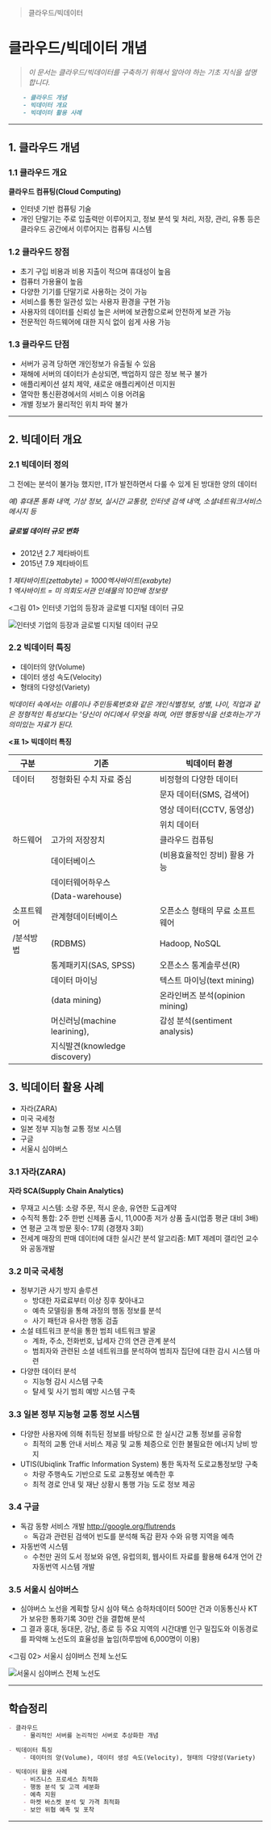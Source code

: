 > 클라우드/빅데이터

# 클라우드/빅데이터 개념


> *이 문서는 클라우드/빅데이터를 구축하기 위해서 알아야 하는 기초 지식을 설명합니다.<br>*

````markdown
    - 클라우드 개념
    - 빅데이터 개요
    - 빅데이터 활용 사례
````
---

## 1. 클라우드 개념

### 1.1 클라우드 개요

**클라우드 컴퓨팅(Cloud Computing)**

- 인터넷 기반 컴퓨팅 기술
- 개인 단말기는 주로 입출력만 이루어지고, 정보 분석 및 처리, 저장, 관리, 유통 등은 클라우드 공간에서 이루어지는 컴퓨팅 시스템

  

### 1.2 클라우드 장점

- 초기 구입 비용과 비용 지출이 적으며 휴대성이 높음
- 컴퓨터 가용율이 높음
- 다양한 기기를 단말기로 사용하는 것이 가능
- 서비스를 통한 일관성 있는 사용자 환경을 구현 가능
- 사용자의 데이터를 신뢰성 높은 서버에 보관함으로써 안전하게 보관 가능
- 전문적인 하드웨어에 대한 지식 없이 쉽게 사용 가능


### 1.3 클라우드 단점

- 서버가 공격 당하면 개인정보가 유출될 수 있음
- 재해에 서버의 데이터가 손상되면, 백업하지 않은 정보 복구 불가
- 애플리케이션 설치 제약, 새로운 애플리케이션 미지원
- 열악한 통신환경에서의 서비스 이용 어려움
- 개별 정보가 물리적인 위치 파악 불가

---

## 2. 빅데이터 개요

### 2.1 빅데이터 정의

그 전에는 분석이 불가능 했지만, IT가 발전하면서 다룰 수 있게 된 방대한 양의 데이터

 *예) 휴대폰 통화 내역, 기상 정보, 실시간 교통량, 인터넷 검색 내역, 소셜네트워크서비스 메시지 등*


##### 글로벌 데이터 규모 변화

- 2012년 2.7 제타바이트
- 2015년 7.9 제타바이트

 *1 제타바이트(zettabyte) = 1000엑사바이트(exabyte)*<br>
 *1 엑사바이트 = 미 의회도서관 인쇄물의 10만배 정보량*


<그림 01> 인터넷 기업의 등장과 글로벌 디지털 데이터 규모

![인터넷 기업의 등장과 글로벌 디지털 데이터 규모](./img/fig01-인터넷기업등장과글로벌디지털데이터규모.jpg)


### 2.2 빅데이터 특징

- 데이터의 양(Volume)
- 데이터 생성 속도(Velocity)
- 형태의 다양성(Variety)

*빅데이터 속에서는 이름이나 주민등록번호와 같은 개인식별정보, 성별, 나이, 직업과 같은 정형적인 특성보다는*
*'당신이 어디에서 무엇을 하며, 어떤 행동방식을 선호하는가'가 의미있는 자료가 된다.*


**<표 1> 빅데이터 특징**

|구분|기존|빅데이터 환경|
|---|---|---|
|데이터|정형화된 수치 자료 중심|비정형의 다양한 데이터|
|||문자 데이터(SMS, 검색어)|
|||영상 데이터(CCTV, 동영상)|
|||위치 데이터|
|하드웨어|고가의 저장장치|클라우드 컴퓨팅|
||데이터베이스|(비용효율적인 장비) 활용 가능|
||데이터웨어하우스||
||(Data-warehouse)||
|소프트웨어|관계형데이터베이스|오픈소스 형태의 무료 소프트웨어|
|/분석방법|(RDBMS)|Hadoop, NoSQL|
||통계패키지(SAS, SPSS)|오픈소스 통계솔루션(R)|
||데이터 마이닝|텍스트 마이닝(text mining)|
||(data mining)|온라인버즈 분석(opinion mining)|
||머신러닝(machine learining),|감성 분석(sentiment analysis)|
||지식발견(knowledge discovery)||



## 3. 빅데이터 활용 사례

- 자라(ZARA)
- 미국 국세청
- 일본 정부 지능형 교통 정보 시스템
- 구글
- 서울시 심야버스

 
### 3.1 자라(ZARA)

**자라 SCA(Supply Chain Analytics)**

- 무재고 시스템: 소량 주문, 적시 운송, 유연한 도급계약
- 수직적 통합: 2주 한번 신제품 출시, 11,000종 저가 상품 출시(업종 평균 대비 3배)
- 연 평균 고객 방문 횟수: 17회 (경쟁자 3회)
- 전세계 매장의 판매 데이터에 대한 실시간 분석 알고리즘: MIT 제레미 갤리언 교수와 공동개발

### 3.2 미국 국세청

- 정부기관 사기 방지 솔루션
    - 방대한 자료료부터 이상 징후 찾아내고
    - 예측 모델링을 통해 과정의 행동 정보를 분석
    - 사기 패턴과 유사한 행동 검출
- 소설 테트워크 분석을 통한 범죄 네트워크 발굴
    - 계좌, 주소, 전화번호, 납세자 간의 연관 관계 분석
    - 범죄자와 관련된 소셜 네트워크를 분석하여 범죄자 집단에 대한 감시 시스템 마련
- 다양한 데이터 분석
    - 지능형 감시 시스템 구축
    - 탈세 및 사기 범죄 예방 시스템 구축

     
### 3.3 일본 정부 지능형 교통 정보 시스템

- 다양한 사용자에 의해 취득된 정보를 바탕으로 한 실시간 교통 정보를 공유함
    - 최적의 교통 안내 서비스 제공 및 교통 체증으로 인한 불필요한 에너지 낭비 방지
- UTIS(Ubiqlink Traffic Information System) 통한 독자적 도로교통정보망 구축
    - 차량 주행속도 기반으로 도로 교통정보 예측한 후
    - 최적 경로 안내 및 재난 상황시 통행 가능 도로 정보 제공

### 3.4 구글

- 독감 동향 서비스 개발  <http://google.org/flutrends>
    - 독감과 관련된 검색어 빈도를 분석해 독감 환자 수와 유행 지역을 예측
- 자동번역 시스템
    - 수천만 권의 도서 정보와 유엔, 유럽의회, 웹사이트 자료를 활용해 64개 언어 간 자동번역 시스템 개발

### 3.5 서울시 심야버스

- 심야버스 노선을 계획할 당시 심야 택스 승하차데이터 500만 건과 이동통신사 KT가 보유한 통화기록 30만 건을 결합해 분석
- 그 결과 홍대, 동대문, 강남, 종로 등 주요 지역의 시간대별 인구 밀집도와 이동경로를 파악해 노선도의 효율성을 높임(하루밤에 6,000명이 이용)

<그림 02> 서울시 심야버스 전체 노선도

![서울시 심야버스 전체 노선도](./img/fig02-서울시심야버스.jpg)



---
## 학습정리


````markdown
- 클라우드
    - 물리적인 서버를 논리적인 서버로 추상화한 개념

- 빅데이터 특징
    - 데이터의 양(Volume), 데이터 생성 속도(Velocity), 형태의 다양성(Variety)

- 빅데이터 활용 사례
    - 비즈니스 프로세스 최적화
    - 행동 분석 및 고객 세분화
    - 예측 지원
    - 마켓 바스켓 분석 및 가격 최적화
    - 보안 위협 예측 및 포착
````
---







